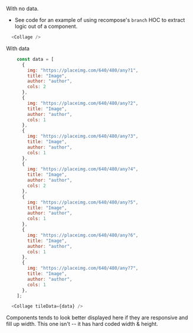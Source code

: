 With no data. 
* See code for an example of using recompose's `branch` HOC to extract logic out of a component.
```js
  <Collage />
```

With data
```js
	const data = [
	  {
	    img: "https://placeimg.com/640/480/any?1",
	    title: "Image",
	    author: "author",
	    cols: 2
	  },
	  {
	    img: "https://placeimg.com/640/480/any?2",
	    title: "Image",
	    author: "author",
	    cols: 1
	  },
	  {
	    img: "https://placeimg.com/640/480/any?3",
	    title: "Image",
	    author: "author",
	    cols: 1
	  },
	  {
	    img: "https://placeimg.com/640/480/any?4",
	    title: "Image",
	    author: "author",
	    cols: 2
	  },
	  {
	    img: "https://placeimg.com/640/480/any?5",
	    title: "Image",
	    author: "author",
	    cols: 1
	  },
	  {
	    img: "https://placeimg.com/640/480/any?6",
	    title: "Image",
	    author: "author",
	    cols: 1
	  },
	  {
	    img: "https://placeimg.com/640/480/any?7",
	    title: "Image",
	    author: "author",
	    cols: 1
	  },
	];

  <Collage tileData={data} />
```
Components tends to look better displayed here if they are responsive and fill up width. This one isn't -- it has hard coded width & height.